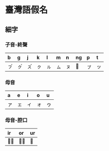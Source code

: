# 臺灣語假名

## 細字

### 子音-終聲

| b | g | j | k | l | m | n | ng | p | t |
| :--- | :--- | :--- | :--- | :--- | :--- | :--- | :--- | :--- | :--- |
| ㇷ゙ | ㇰ゙ | ㇲ゙ | ㇰ | ㇽ | ㇺ | ㇴ | 𛅧 | ㇷ゚ | ッ |

### 母音

| a | e | i | o | u |
| :--- | :--- | :--- | :--- | :--- |
| ァ | ェ | ィ | ォ | ゥ |

### 母音-腔口

| ir | or | ur |
| :--- | :--- | :--- |
|   ゥ̅ | ォ̅ | 𛅦 |
